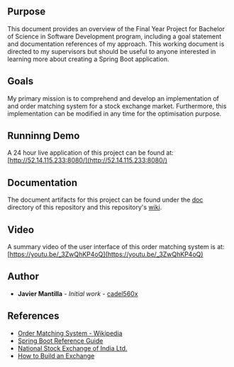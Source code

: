 ## Purpose
This document provides an overview of the Final Year Project for Bachelor of Science in Software Development program,
including a goal statement and documentation references of my approach. This working document is directed to my supervisors but should be useful to anyone interested in learning more about creating a Spring Boot application.  

## Goals
My primary mission is to comprehend and develop an implementation of and order matching system for a stock exchange market.
Furthermore, this implementation can be modified in any time for the optimisation purpose.  

## Runninng Demo
A 24 hour live application of this project can be found at:  
[http://52.14.115.233:8080/](http://52.14.115.233:8080/)

## Documentation
The document artifacts for this project can be found under the [doc](https://github.com/cadel560x/TradingSystem/tree/master/doc) directory of this repository and this repository's [wiki](https://github.com/cadel560x/TradingSystem/wiki).

## Video  
A summary video of the user interface of this order matching system is at:  
[https://youtu.be/_3ZwQhKP4oQ](https://youtu.be/_3ZwQhKP4oQ)

## Author
* **Javier Mantilla** - *Initial work* - [cadel560x](https://github.com/cadel560x)

## References
* [Order Matching System - Wikipedia](https://en.wikipedia.org/wiki/Order_matching_system)
* [Spring Boot Reference Guide](https://docs.spring.io/spring-boot/docs/current/reference/htmlsingle/)
* [National Stock Exchange of India Ltd.](https://www.nseindia.com/products/content/equities/equities/trading_system.htm)
* [How to Build an Exchange](https://www.youtube.com/watch?v=b1e4t2k2KJY)

